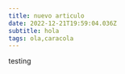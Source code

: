 ```yaml
---
title: nuevo articulo
date: 2022-12-21T19:59:04.036Z
subtitle: hola
tags: ola,caracola
---
```

testing